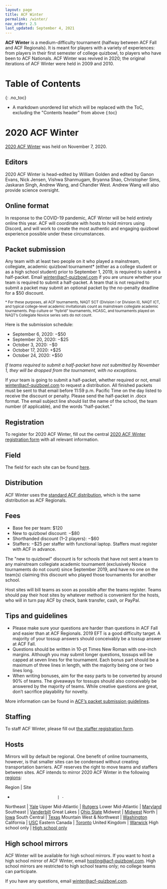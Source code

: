 ```yaml
---
layout: page
title: ACF Winter
permalink: /winter/
nav_order: 2.5
last_updated: September 4, 2021
---
```


**ACF Winter** is a medium-difficulty tournament (halfway between ACF Fall and ACF Regionals). It is meant for players with a variety of experiences: from players in their first semester of college quizbowl, to players who have been to ACF Nationals. ACF Winter was revived in 2020; the original iterations of ACF Winter were held in 2009 and 2010.

# Table of Contents
{: .no_toc}
* A markdown unordered list which will be replaced with the ToC, excluding the "Contents header" from above
{:toc}

# 2020 ACF Winter
[2020 ACF Winter](https://hsquizbowl.org/forums/viewtopic.php?f=8&t=24322) was held on November 7, 2020.

## Editors
2020 ACF Winter is head-edited by William Golden and edited by Ganon Evans, Nick Jensen, Vishwa Shanmugam, Bryanna Shao, Christopher Sims, Jaskaran Singh, Andrew Wang, and Chandler West. Andrew Wang will also provide science oversight.

## Online format
In response to the COVID-19 pandemic, ACF Winter will be held entirely online this year. ACF will coordinate with hosts to hold mirrors using Discord, and will work to create the most authentic and engaging quizbowl experience possible under these circumstances.

## Packet submission
Any team with at least two people on it who played a mainstream, collegiate, academic quizbowl tournament\* (either as a college student or as a high school student) prior to September 1, 2019, is required to submit a half-packet. Email [winter@acf-quizbowl.com](mailto:winter@acf-quizbowl.com) if you are unsure whether your team is required to submit a half-packet. A team that is not required to submit a packet may submit an optional packet by the no-penalty deadline for a $50 discount.

<small>\* For these purposes, all ACF tournaments, NAQT SCT (Division I or Division II), NAQT ICT, and typical college-level academic invitationals count as mainstream collegiate academic tournaments. Pop culture or “hybrid” tournaments, HCASC, and tournaments played on NAQT’s Collegiate Novice series sets do not count.</small>

Here is the submission schedule:

- September 6, 2020: −$50
- September 20, 2020: −$25
- October 3, 2020: −$0
- October 17, 2020: +$25
- October 24, 2020: +$50

*If teams required to submit a half-packet have not submitted by November 1, they will be dropped from the tournament, with no exceptions.*

If your team is going to submit a half-packet, whether required or not, email [winter@acf-quizbowl.com](mailto:winter@acf-quizbowl.com) to request a distribution. All finished packets must be sent to that email before 11:59 p.m. Pacific Time on the day listed to receive the discount or penalty. Please send the half-packet in .docx format. The email subject line should list the name of the school, the team number (if applicable), and the words “half-packet.”

## Registration
To register for 2020 ACF Winter, fill out the central [2020 ACF Winter registration form](https://docs.google.com/forms/d/e/1FAIpQLSekgWuKx-Dfe2j8cYtALGJBu3Mf7rbuhjMPKPcuy3Ab5faB9A/viewform) with all relevant information.

## Field
The field for each site can be found [here](https://docs.google.com/spreadsheets/d/1Qll_pT6gIiXsOFlrOLcnpYhz8LmTHrx7O__y9G0i4BY/edit?usp=sharing).

## Distribution
ACF Winter uses the [standard ACF distribution](/distribution), which is the same distribution as ACF Regionals.

## Fees
- Base fee per team: $120
- New to quizbowl discount: −$80
- Shorthanded discount (1–2 players): −$60
- Staffers: −$25 per staffer with functional laptop. Staffers must register with ACF in advance.

The "new to quizbowl" discount is for schools that have not sent a team to any mainstream collegiate academic tournament (exclusively Novice tournaments do not count) since September 2019, and have no one on the team(s) claiming this discount who played those tournaments for another school.

Host sites will bill teams as soon as possible after the teams register. Teams should pay their host sites by whatever method is convenient for the hosts, who will in turn pay ACF by check, bank transfer, cash, or PayPal.

## Tips and guidelines
<!-- todo: note that in different years, editors may have different philosophies, subject to change -->

- Please make sure your questions are harder than questions in ACF Fall and easier than at ACF Regionals. 2019 EFT is a good difficulty target. A majority of your tossup answers should conceivably be a tossup answer at ACF Fall.
- Questions should be written in 10-pt Times New Roman with one-inch margins. Although you may submit longer questions, tossups will be capped at seven lines for the tournament. Each bonus part should be a maximum of three lines in length, with the majority being one or two lines long.
- When writing bonuses, aim for the easy parts to be converted by around 90% of teams. The giveaways for tossups should also conceivably be answered by the majority of teams. While creative questions are great, don’t sacrifice playability for novelty.

More information can be found in [ACF’s packet submission guidelines](/packet-submission-guidelines).

## Staffing
To staff ACF Winter, please fill out [the staffer registration form](https://forms.gle/XaM1RbCFmYiGbqvD8).

## Hosts
Mirrors will by default be regional. One benefit of online tournaments, however, is that smaller sites can be condensed without creating transportation barriers. ACF reserves the right to move teams and staffers between sites. ACF intends to mirror 2020 ACF Winter in the following [regions](/hosting-guidelines#regions-according-to-acf):

Region                    | Site
-                         | -
Northeast                 | [Yale](https://hsquizbowl.org/forums/viewtopic.php?f=8&t=24555)
Upper Mid-Atlantic        | [Rutgers](https://hsquizbowl.org/forums/viewtopic.php?f=8&t=24556)
Lower Mid-Atlantic        | [Maryland](https://hsquizbowl.org/forums/viewtopic.php?f=8&t=24570)
Southeast                 | [Vanderbilt](https://hsquizbowl.org/forums/viewtopic.php?f=8&t=24544)
Great Lakes               | [Ohio State](https://hsquizbowl.org/forums/viewtopic.php?f=8&t=24543)
Midwest                   | [Midwest](https://hsquizbowl.org/forums/viewtopic.php?f=8&t=24569)
North                     | [Iowa](https://hsquizbowl.org/forums/viewtopic.php?f=8&t=24542)
South Central             | [Texas](https://hsquizbowl.org/forums/viewtopic.php?f=8&t=24546)
Mountain West & Northwest | [Washington](https://hsquizbowl.org/forums/viewtopic.php?f=8&t=24562)
California                | [USC](https://hsquizbowl.org/forums/viewtopic.php?f=8&t=24568)
Eastern Canada            | [Toronto](https://hsquizbowl.org/forums/viewtopic.php?f=8&t=24554)
United Kingdom            | [Warwick](https://hsquizbowl.org/forums/viewtopic.php?f=8&t=24580)
High school only          | [High school only](https://hsquizbowl.org/forums/viewtopic.php?f=1&t=24575)

## High school mirrors
ACF Winter will be available for high school mirrors. If you want to host a high school mirror of ACF Winter, email [hosting@acf-quizbowl.com](mailto:hosting@acf-quizbowl.com). High school mirrors are restricted to high school teams only; no college teams can participate.

If you have any questions, email [winter@acf-quizbowl.com](mailto:winter@acf-quizbowl.com).
